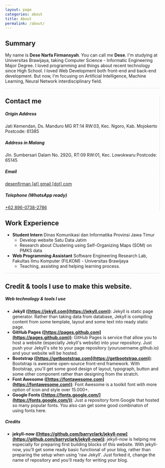 ```yaml
---
layout: page
categories: about
title: About
permalink: /about/
---
```


<div class="row" style="width: 100%">
	<div class="col">
<section markdown="1" class="container" id="summary" style="border-bottom:1px dashed #CFCFCF;">

## Summary

My name is **Dese Narfa Firmansyah**. You can call me **Dese**. I'm studying at Universitas Brawijaya, taking Computer Science - Informatic Engineering Major Degree. I loved programming and things about recent technology since High School. I loved Web Development both front-end and back-end development. But now, I'm focusing on Artificial Intelligence, Machine Learning, Neural Network interdisciplinary field. 

</section>
	</div>
</div>

<div class="row" style="width: 100%">
	<div class="col-md-4">
<section id="contact" markdown="1" class="container"  style="border-right:1px dashed #CFCFCF;" >

## Contact me

##### Origin Address
Jati Kemendan, Ds. Manduro MG RT:14 RW:03, Kec. Ngoro, Kab. Mojokerto
Postcode: 61385

##### Address in Malang
Jln. Sumbersari Dalam No. 292G, RT:09 RW:01, Kec. Lowokwaru
Postcode: 65145

##### Email
[desenfirman [at] gmail [dot] com](mailto:desenfirman@gmail.com)

##### Telephone (WhatsApp ready)
[+62 896-0738-2786](tel:+6289607382786)

</section>
	</div>
	<div  class="col-md-8">

<section markdown="1" class="container" id="workexp" >

## Work Experience

- **Student Intern** Dinas Komunikasi dan Informatika Provinsi Jawa Timur
	- Develop website Satu Data Jatim
	- Research about Clustering using Self-Organizing Maps (SOM) on PMKS data
- **Web Programming Assistant** Software Engineering Research Lab, Fakultas Ilmu Komputer (FILKOM) - Universitas Brawijaya
	- Teaching, assisting and helping learning process.


</section>
	</div>
</div>

<div class="row">
	<div class="col">
		<section markdown="1" class="container" id="credit" style="border-top:1px dashed #CFCFCF;">

## Credit & tools I use to make this website. 

##### Web technology & tools I use
- **Jekyll ([https://jekyll.com](https://jekyll.com))**: Jekyll is static page generator. Rather than taking data from database, Jekyll is compiling content from some template, layout and some text into ready static page. 
- **GitHub Pages ([https://pages.github.com](https://pages.github.com))**: GitHub Pages is service that allow you to host a website (especially Jekyll's website) into your repository. Just push your Jekyll's site to your page repository (yourusername.github.io) and your website will be hosted. 
- **Bootstrap ([https://getbootstrap.com](https://getbootstrap.com))**: Bootstrap is awesome open-source front-end framework. With Bootstrap, you'll get some good design of layout, typograph, button and some other component rather than designing from the stratch.
- **Font Awesome ([https://fontawesome.com](https://fontawesome.com))**: Font Awesome is a toolkit font with more option of icon and style over 15.000+. 
- **Google Fonts ([https://fonts.google.com/](https://fonts.google.com/))**: Just a repository form Google that hosted so many popular fonts. You also can get some good combinaton of using fonts here.

##### Credits 
- **jekyll-now ([https://github.com/barryclark/jekyll-now](https://github.com/barryclark/jekyll-now))**: jekyll-now is helping me especially for preparing first building blocks of this website. With jekyll-now, you'll get some ready basic functional of your blog, rather than preparing the setup when using 'raw Jekyll'. Just forked it, change the name of repository and you'll ready for writing your blog.
</section>
	</div>
</div>


